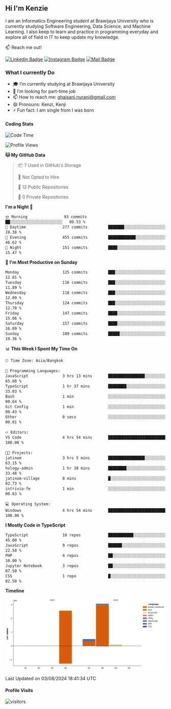 ## Hi I'm Kenzie


I am an Informatics Engineering student at Brawijaya University who is currently studying Software Engineering, Data Science, and Machine Learning. I also keep to learn and practice in programming everyday and explore all of field in IT to keep update my knowledge.

:mailbox: Reach me out!

[![Linkedin Badge](https://img.shields.io/badge/-Kenzie_Taqiyassar-0e76a8?style=flat&labelColor=0e76a8&logo=linkedin&logoColor=white)](https://www.linkedin.com/in/kenzie-taqiyassar-37458b1aa/) 
[![Instagram Badge](https://img.shields.io/badge/-@__kenziehh_-e84393?style=flat&labelColor=e84393&logo=instagram&logoColor=white)](https://www.instagram.com/_kenziehh/) 
[![Mail Badge](https://img.shields.io/badge/-ghaisani.nurani-c0392b?style=flat&labelColor=c0392b&logo=gmail&logoColor=white)](mailto:ghaisani.nurani@gmail.com)

### What I currently Do

- 🎓 I’m currently studying at Brawijaya University
- 💼 I’m looking for part-time job
- 📫 How to reach me: ghaisani.nurani@gmail.com
- 😄 Pronouns: Kenzi, Kenji
- ⚡ Fun fact: I am single from I was born

#### Coding Stats
<!--START_SECTION:waka-->
![Code Time](http://img.shields.io/badge/Code%20Time-502%20hrs%2021%20mins-blue)

![Profile Views](http://img.shields.io/badge/Profile%20Views-1-blue)

**🐱 My GitHub Data** 

> 📦 ? Used in GitHub's Storage 
 > 
> 🚫 Not Opted to Hire
 > 
> 📜 12 Public Repositories 
 > 
> 🔑 0 Private Repositories 
 > 
**I'm a Night 🦉** 

```text
🌞 Morning                93 commits          ██░░░░░░░░░░░░░░░░░░░░░░░   09.53 % 
🌆 Daytime                277 commits         ███████░░░░░░░░░░░░░░░░░░   28.38 % 
🌃 Evening                455 commits         ████████████░░░░░░░░░░░░░   46.62 % 
🌙 Night                  151 commits         ████░░░░░░░░░░░░░░░░░░░░░   15.47 % 
```
📅 **I'm Most Productive on Sunday** 

```text
Monday                   125 commits         ███░░░░░░░░░░░░░░░░░░░░░░   12.81 % 
Tuesday                  116 commits         ███░░░░░░░░░░░░░░░░░░░░░░   11.89 % 
Wednesday                118 commits         ███░░░░░░░░░░░░░░░░░░░░░░   12.09 % 
Thursday                 124 commits         ███░░░░░░░░░░░░░░░░░░░░░░   12.70 % 
Friday                   147 commits         ████░░░░░░░░░░░░░░░░░░░░░   15.06 % 
Saturday                 157 commits         ████░░░░░░░░░░░░░░░░░░░░░   16.09 % 
Sunday                   189 commits         █████░░░░░░░░░░░░░░░░░░░░   19.36 % 
```


📊 **This Week I Spent My Time On** 

```text
🕑︎ Time Zone: Asia/Bangkok

💬 Programming Languages: 
JavaScript               3 hrs 13 mins       ████████████████░░░░░░░░░   65.88 % 
TypeScript               1 hr 37 mins        ████████░░░░░░░░░░░░░░░░░   33.03 % 
Bash                     1 min               ░░░░░░░░░░░░░░░░░░░░░░░░░   00.64 % 
Git Config               1 min               ░░░░░░░░░░░░░░░░░░░░░░░░░   00.43 % 
Other                    0 secs              ░░░░░░░░░░░░░░░░░░░░░░░░░   00.01 % 

🔥 Editors: 
VS Code                  4 hrs 54 mins       █████████████████████████   100.00 % 

🐱‍💻 Projects: 
jatinom                  3 hrs 5 mins        ████████████████░░░░░░░░░   63.15 % 
hology-admin             1 hr 38 mins        ████████░░░░░░░░░░░░░░░░░   33.48 % 
jatinom-village          8 mins              █░░░░░░░░░░░░░░░░░░░░░░░░   02.73 % 
intrivia-fe              1 min               ░░░░░░░░░░░░░░░░░░░░░░░░░   00.63 % 

💻 Operating System: 
Windows                  4 hrs 54 mins       █████████████████████████   100.00 % 
```

**I Mostly Code in TypeScript** 

```text
TypeScript               18 repos            ███████████░░░░░░░░░░░░░░   45.00 % 
JavaScript               9 repos             ██████░░░░░░░░░░░░░░░░░░░   22.50 % 
PHP                      4 repos             ██░░░░░░░░░░░░░░░░░░░░░░░   10.00 % 
Jupyter Notebook         3 repos             ██░░░░░░░░░░░░░░░░░░░░░░░   07.50 % 
CSS                      1 repo              █░░░░░░░░░░░░░░░░░░░░░░░░   02.50 % 
```



**Timeline**

![Lines of Code chart](https://raw.githubusercontent.com/kenziehh/kenziehh/master/assets/bar_graph.png)


 Last Updated on 03/08/2024 18:41:34 UTC
<!--END_SECTION:waka-->


#### Profile Visits

![visitors](https://visitor-badge.glitch.me/badge?page_id=kenziehh.kenziehh)





